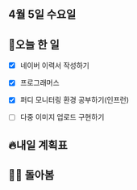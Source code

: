 ## 4월 5일 수요일

## 📝오늘 한 일

- [X] 네이버 이력서 작성하기
- [X] 프로그래머스
- [X] 퍼디 모니터링 환경 공부하기(인프런)
- [ ] 다중 이미지 업로드 구현하기


## 🔥내일 계획표




## 💁‍♂️ 돌아봄
